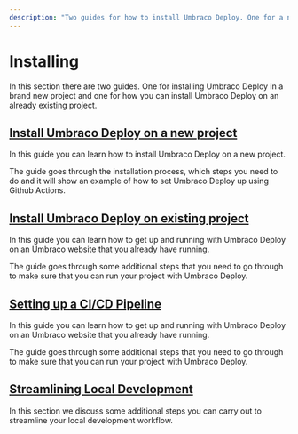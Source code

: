 ```yaml
---
description: "Two guides for how to install Umbraco Deploy. One for a new website and one for existing Umbraco websites"
---
```


# Installing

In this section there are two guides. One for installing Umbraco Deploy in a brand new project and one for how you can install Umbraco Deploy on an already existing project.

## [Install Umbraco Deploy on a new project](new-site.md)

In this guide you can learn how to install Umbraco Deploy on a new project.

The guide goes through the installation process, which steps you need to do and it will show an example of how to set Umbraco Deploy up using Github Actions.

## [Install Umbraco Deploy on existing project](existing-site.md)

In this guide you can learn how to get up and running with Umbraco Deploy on an Umbraco website that you already have running.

The guide goes through some additional steps that you need to go through to make sure that you can run your project with Umbraco Deploy.

## [Setting up a CI/CD Pipeline](cicd-pipeline/)

In this guide you can learn how to get up and running with Umbraco Deploy on an Umbraco website that you already have running.

The guide goes through some additional steps that you need to go through to make sure that you can run your project with Umbraco Deploy.

## [Streamlining Local Development](streamlining-local-development.md)

In this section we discuss some additional steps you can carry out to streamline your local development workflow.
